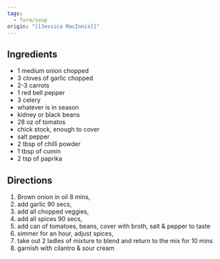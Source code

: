 ```yaml
---
tags:
  - form/soup
origin: "[[Jessica MacInnis]]"
---
```


## Ingredients
- 1 medium onion chopped
- 3 cloves of garlic chopped
- 2-3 carrots
- 1 red bell pepper
- 3 celery
- whatever is in season
- kidney or black beans
- 28 oz of tomatos
- chick stock, enough to cover
- salt pepper
- 2 tbsp of chilli powder
- 1 tbsp of cumin
- 2 tsp of paprika

## Directions
1. Brown onion in oil 8 mins, 
2. add garlic 90 secs, 
3. add all chopped veggies, 
4. add all spices 90 secs, 
5. add can of tomatoes, beans, cover with broth, salt & pepper to taste
6. simmer for an hour, adjust spices, 
7. take out 2 ladles of mixture to blend and return to the mix for 10 mins
8. garnish with cilantro & sour cream